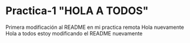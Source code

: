 # Practica-1 "HOLA A TODOS"
Primera modificación al README en mi practica remota 
Hola nuevamente 
Hola a todos estoy modificando el README nuevamente

